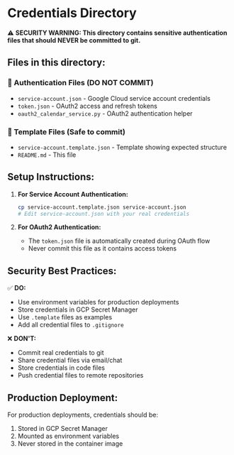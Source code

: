 # Credentials Directory

⚠️ **SECURITY WARNING: This directory contains sensitive authentication files that should NEVER be committed to git.**

## Files in this directory:

### 🔐 Authentication Files (DO NOT COMMIT)
- `service-account.json` - Google Cloud service account credentials
- `token.json` - OAuth2 access and refresh tokens
- `oauth2_calendar_service.py` - OAuth2 authentication helper

### 📝 Template Files (Safe to commit)
- `service-account.template.json` - Template showing expected structure
- `README.md` - This file

## Setup Instructions:

1. **For Service Account Authentication:**
   ```bash
   cp service-account.template.json service-account.json
   # Edit service-account.json with your real credentials
   ```

2. **For OAuth2 Authentication:**
   - The `token.json` file is automatically created during OAuth flow
   - Never commit this file as it contains access tokens

## Security Best Practices:

✅ **DO:**
- Use environment variables for production deployments
- Store credentials in GCP Secret Manager
- Use `.template` files as examples
- Add all credential files to `.gitignore`

❌ **DON'T:**
- Commit real credentials to git
- Share credential files via email/chat
- Store credentials in code files
- Push credential files to remote repositories

## Production Deployment:

For production deployments, credentials should be:
1. Stored in GCP Secret Manager
2. Mounted as environment variables
3. Never stored in the container image 